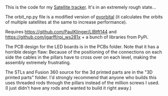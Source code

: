 This is the code for my [Satellite tracker](https://www.reddit.com/r/space/comments/9py5qd/i_made_a_thingy_that_shows_satellites_and_space/).
It's in an extremely rough state...

The orbit_np.py file is a modified version of [pyorbital](https://github.com/pytroll/pyorbital)
(it calculates the orbits of multiple satellites at the same to increase performance).

Requires https://github.com/PaulKlinger/LIBtft144 and https://github.com/jgarff/rpi_ws281x + a bunch of libraries from PyPi.

The PCB design for the LED boards is in the PCBs folder. Note that it has a horrible design flaw:
Because of the positioning of the connections on each side the cables in the pillars have to cross over on each level,
making the assembly extremely frustrating.

The STLs and Fusion 360 source for the 3d printed parts are in the "3D printed parts" folder.
I'd strongly recommend that anyone who builds this uses threaded rods through the pillars instead of the million screws
I used. (I just didn't have any rods and wanted to build it right away.)